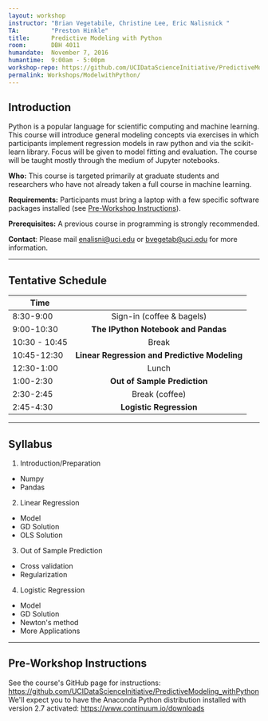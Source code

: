 ```yaml
---
layout: workshop
instructor: "Brian Vegetabile, Christine Lee, Eric Nalisnick "
TA: 		"Preston Hinkle"
title: 		Predictive Modeling with Python
room:		DBH 4011
humandate:	November 7, 2016
humantime:	9:00am - 5:00pm 
workshop-repo: https://github.com/UCIDataScienceInitiative/PredictiveModeling_withPython
permalink: Workshops/ModelwithPython/
---
```


## Introduction

Python is a popular language for scientific computing and machine learning. This course will introduce general modeling concepts via exercises in which participants implement regression models in raw python and via the scikit-learn library.  Focus will be given to model fitting and evaluation. The course will be taught mostly through the medium of Jupyter notebooks.

**Who:** This course is targeted primarily at graduate students and researchers who have not already taken a full course in machine learning.

**Requirements:** Participants must bring a laptop with a few specific software packages installed (see [Pre-Workshop Instructions](#Instructions)). 

**Prerequisites:** A previous course in programming is strongly recommended. 

**Contact**: Please mail [enalisni@uci.edu](mailto:enalisni@uci.edu) or [bvegetab@uci.edu](mailto:bvegetab@uci.edu) for more information.

* * *


## <a name="Schedule"></a>Tentative Schedule

| Time	       	|           	|
| ------------- |:-------------:|
| 8:30-9:00   | Sign-in (coffee & bagels) 	|
| 9:00-10:30   | **The IPython Notebook and Pandas**  		|
| 10:30 - 10:45 | Break 		|
| 10:45-12:30   | **Linear Regression and Predictive Modeling**  		|
| 12:30-1:00	| Lunch			|
| 1:00-2:30		| **Out of Sample Prediction** |
| 2:30-2:45		| Break		(coffee)	|
| 2:45-4:30	| **Logistic Regression** |

* * *



## <a name="Syllabus"></a>Syllabus

1. Introduction/Preparation
  * Numpy
  * Pandas
2. Linear Regression
  * Model
  * GD Solution
  * OLS Solution
3. Out of Sample Prediction
  * Cross validation
  * Regularization
4. Logistic Regression
  * Model
  * GD Solution
  * Newton's method
  * More Applications
* * *


## <a name="Instructions"></a>Pre-Workshop Instructions

See the course's GitHub page for instructions: <https://github.com/UCIDataScienceInitiative/PredictiveModeling_withPython>
We'll expect you to have the Anaconda Python distribution installed with version 2.7 activated: <https://www.continuum.io/downloads>

